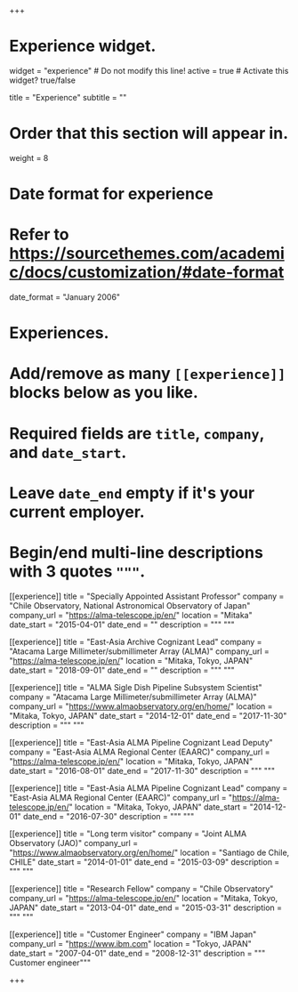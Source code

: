 +++
# Experience widget.
widget = "experience"  # Do not modify this line!
active = true  # Activate this widget? true/false

title = "Experience"
subtitle = ""

# Order that this section will appear in.
weight = 8

# Date format for experience
#   Refer to https://sourcethemes.com/academic/docs/customization/#date-format
date_format = "January 2006"

# Experiences.
#   Add/remove as many `[[experience]]` blocks below as you like.
#   Required fields are `title`, `company`, and `date_start`.
#   Leave `date_end` empty if it's your current employer.
#   Begin/end multi-line descriptions with 3 quotes `"""`.
[[experience]]
  title = "Specially Appointed Assistant Professor"
  company = "Chile Observatory, National Astronomical Observatory of Japan"
  company_url = "https://alma-telescope.jp/en/"
  location = "Mitaka"
  date_start = "2015-04-01"
  date_end = ""
  description = """ """

[[experience]]
  title = "East-Asia Archive Cognizant Lead"
  company = "Atacama Large Millimeter/submillimeter Array (ALMA)"
  company_url = "https://alma-telescope.jp/en/"
  location = "Mitaka, Tokyo, JAPAN"
  date_start = "2018-09-01"
  date_end = ""
  description = """
  """
  
[[experience]]
  title = "ALMA Sigle Dish Pipeline Subsystem Scientist"
  company = "Atacama Large Millimeter/submillimeter Array (ALMA)"
  company_url = "https://www.almaobservatory.org/en/home/"
  location = "Mitaka, Tokyo, JAPAN"
  date_start = "2014-12-01"
  date_end = "2017-11-30"
  description = """ """
  
[[experience]]
  title = "East-Asia ALMA Pipeline Cognizant Lead Deputy"
  company = "East-Asia ALMA Regional Center (EAARC)"
  company_url = "https://alma-telescope.jp/en/"
  location = "Mitaka, Tokyo, JAPAN"
  date_start = "2016-08-01"
  date_end = "2017-11-30"
  description = """ """
  
[[experience]]
  title = "East-Asia ALMA Pipeline Cognizant Lead"
  company = "East-Asia ALMA Regional Center (EAARC)"
  company_url = "https://alma-telescope.jp/en/"
  location = "Mitaka, Tokyo, JAPAN"
  date_start = "2014-12-01"
  date_end = "2016-07-30"
  description = """ """

[[experience]]
  title = "Long term visitor"
  company = "Joint ALMA Observatory (JAO)"
  company_url = "https://www.almaobservatory.org/en/home/"
  location = "Santiago de Chile, CHILE"
  date_start = "2014-01-01"
  date_end = "2015-03-09"
  description = """ """

[[experience]]
  title = "Research Fellow"
  company = "Chile Observatory"
  company_url = "https://alma-telescope.jp/en/"
  location = "Mitaka, Tokyo, JAPAN"
  date_start = "2013-04-01"
  date_end = "2015-03-31"
  description = """ """

[[experience]]
  title = "Customer Engineer"
  company = "IBM Japan"
  company_url = "https://www.ibm.com"
  location = "Tokyo, JAPAN"
  date_start = "2007-04-01"
  date_end = "2008-12-31"
  description = """ Customer engineer"""


+++
